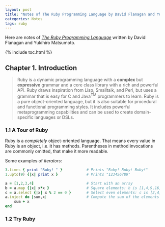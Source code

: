 ```yaml
---
layout: post
title: "Notes of The Ruby Programming Language by David Flanagan and Yukihiro Matsumoto"
categories: Notes
tags: ruby
---
```


Here are notes of [*The Ruby Programming Language*](http://shop.oreilly.com/product/9780596516178.do) written by David Flanagan and Yukihiro Matsumoto.

{% include toc.html %}

## Chapter 1. Introduction

> Ruby is a dynamic programming language with a **complex** but **expressive** grammar and a core class library with a rich and powerful API. Ruby draws inspiration from Lisp, Smalltalk, and Perl, but uses a grammar that is easy for C and Java<sup>TM</sup> programmers to learn. Ruby is a pure object-oriented language, but it is also suitable for procedural and functional programming styles. It includes powerful metaprogramming capabilities and can be used to create domain-specific languages or DSLs.

### 1.1 A Tour of Ruby

Ruby is a *completely* object-oriented language. That means every value in Ruby is an object, i.e. it has methods. Parentheses in method invocations are commonly omitted, that make it more readable.

Some examples of *iterators*:

```ruby
3.times { print "Ruby! " }           # Prints "Ruby! Ruby! Ruby!"
1.upto(9) {|x| print x }             # Prints "123456789"

a = [1,2,3,4]                        # Start with an array
b = a.map {|x| x*x }                 # Square elements: b is [1,4,9,16]
c = a.select {|x| x % 2 == 0 }       # Select even elements: c is [2,4]
a.inject do |sum,x|                  # Compute the sum of the elements => 10
    sum + x
end
```

### 1.2 Try Ruby


